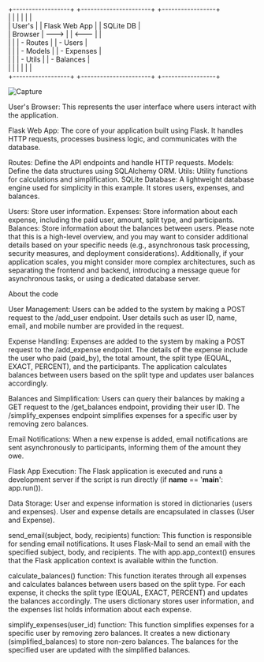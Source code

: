 +------------------+        +----------------------+         +-----------------+                                                                                                                                              
|                  |        |                      |         |                 |                                                                                                                                              
|   User's         |        |    Flask Web App     |         |    SQLite DB    |                                                                                                                                              
|   Browser        |  --->  |                      |  <---   |                 |                                                                                                                                        
|                  |        |   - Routes           |         |   - Users        |                                                                                                                                          
|                  |        |   - Models           |         |   - Expenses     |                                                                                                                                     
|                  |        |   - Utils            |         |   - Balances     |                                                                                                                                         
|                  |        |                      |         |                 |                                                                                                                                           
+------------------+        +----------------------+         +-----------------+    


![Capture](https://github.com/include-ram/Splitwise/assets/59176484/9560e92d-1162-43e4-b821-d5125a541023)





User's Browser: This represents the user interface where users interact with the application.

Flask Web App: The core of your application built using Flask. It handles HTTP requests, processes business logic, and communicates with the database.

Routes: Define the API endpoints and handle HTTP requests.
Models: Define the data structures using SQLAlchemy ORM.
Utils: Utility functions for calculations and simplification.
SQLite Database: A lightweight database engine used for simplicity in this example. It stores users, expenses, and balances.

Users: Store user information.
Expenses: Store information about each expense, including the paid user, amount, split type, and participants.
Balances: Store information about the balances between users.
Please note that this is a high-level overview, and you may want to consider additional details based on your specific needs (e.g., asynchronous task processing, security measures, and deployment considerations). Additionally, if your application scales, you might consider more complex architectures, such as separating the frontend and backend, introducing a message queue for asynchronous tasks, or using a dedicated database server.



About the code

User Management:
Users can be added to the system by making a POST request to the /add_user endpoint. User details such as user ID, name, email, and mobile number are provided in the request.

Expense Handling:
Expenses are added to the system by making a POST request to the /add_expense endpoint. The details of the expense include the user who paid (paid_by), the total amount, the split type (EQUAL, EXACT, PERCENT), and the participants.
The application calculates balances between users based on the split type and updates user balances accordingly.

Balances and Simplification:
Users can query their balances by making a GET request to the /get_balances endpoint, providing their user ID.
The /simplify_expenses endpoint simplifies expenses for a specific user by removing zero balances.

Email Notifications:
When a new expense is added, email notifications are sent asynchronously to participants, informing them of the amount they owe.

Flask App Execution:
The Flask application is executed and runs a development server if the script is run directly (if __name__ == '__main__': app.run()).

Data Storage:
User and expense information is stored in dictionaries (users and expenses). User and expense details are encapsulated in classes (User and Expense).


send_email(subject, body, recipients) function:
This function is responsible for sending email notifications.
It uses Flask-Mail to send an email with the specified subject, body, and recipients.
The with app.app_context() ensures that the Flask application context is available within the function.

calculate_balances() function:
This function iterates through all expenses and calculates balances between users based on the split type.
For each expense, it checks the split type (EQUAL, EXACT, PERCENT) and updates the balances accordingly.
The users dictionary stores user information, and the expenses list holds information about each expense.

simplify_expenses(user_id) function:
This function simplifies expenses for a specific user by removing zero balances.
It creates a new dictionary (simplified_balances) to store non-zero balances.
The balances for the specified user are updated with the simplified balances.
